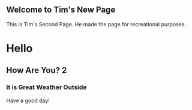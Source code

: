 ## Welcome to Tim's New Page
This is Tim's Second Page.
He made the page for recreational purposes.







# Hello
## How Are You? 2
### It is Great Weather Outside


Have a good day!


